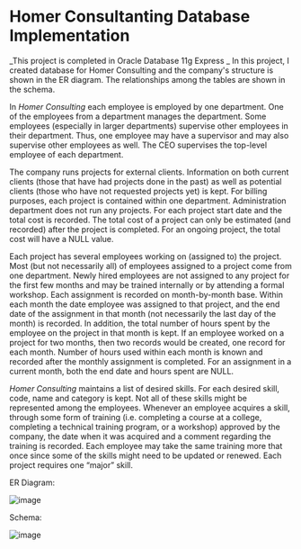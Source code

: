# Homer Consultanting Database Implementation

_This project is completed in Oracle Database 11g Express
_
In this project, I created database for Homer Consulting and the company's structure is shown in the ER diagram. The relationships among the tables are shown in the schema.

In _Homer Consulting_ each employee is employed by one department. One of the employees
from a department manages the department. Some employees (especially in larger departments)
supervise other employees in their department. Thus, one employee may have a supervisor and
may also supervise other employees as well. The CEO supervises the top-level employee of
each department.

The company runs projects for external clients. Information on both current clients (those that
have had projects done in the past) as well as potential clients (those who have not requested
projects yet) is kept. For billing purposes, each project is contained within one department.
Administration department does not run any projects. For each project start date and the total
cost is recorded. The total cost of a project can only be estimated (and recorded) after the project
is completed. For an ongoing project, the total cost will have a NULL value.

Each project has several employees working on (assigned to) the project. Most (but not
necessarily all) of employees assigned to a project come from one department. Newly hired
employees are not assigned to any project for the first few months and may be trained internally
or by attending a formal workshop. Each assignment is recorded on month-by-month base.
Within each month the date employee was assigned to that project, and the end date of the
assignment in that month (not necessarily the last day of the month) is recorded. In addition, the
total number of hours spent by the employee on the project in that month is kept. If an employee
worked on a project for two months, then two records would be created, one record for each
month. Number of hours used within each month is known and recorded after the monthly
assignment is completed. For an assignment in a current month, both the end date and hours
spent are NULL.

_Homer Consulting_ maintains a list of desired skills. For each desired skill, code, name and
category is kept. Not all of these skills might be represented among the employees. Whenever
an employee acquires a skill, through some form of training (i.e. completing a course at a
college, completing a technical training program, or a workshop) approved by the company, the
date when it was acquired and a comment regarding the training is recorded. Each employee
may take the same training more that once since some of the skills might need to be updated or
renewed. Each project requires one “major” skill.


ER Diagram:

![image](https://user-images.githubusercontent.com/35508198/152398498-9d835717-e848-4a9d-9eeb-d677820e5758.png)


Schema: 

![image](https://user-images.githubusercontent.com/35508198/152398127-0cf59c38-d583-4401-95ed-ed50fef9f634.png)
